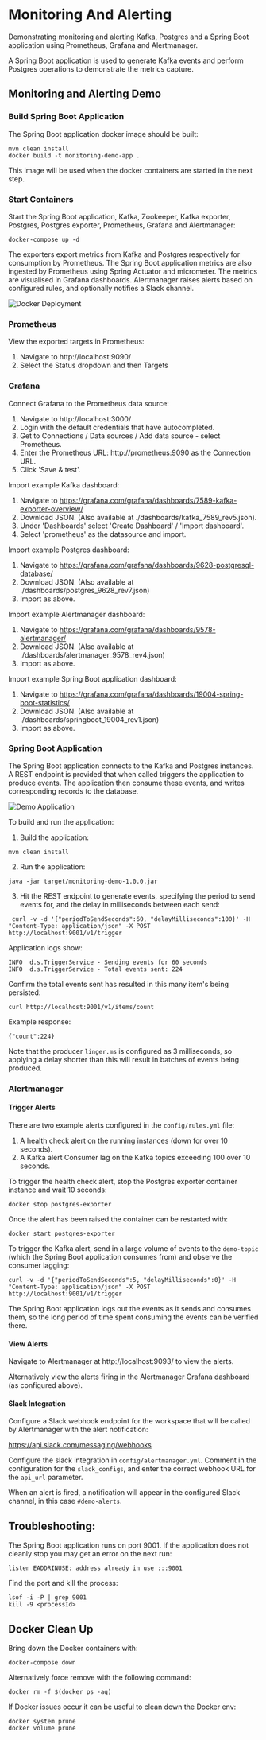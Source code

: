 # Monitoring And Alerting

Demonstrating monitoring and alerting Kafka, Postgres and a Spring Boot application using Prometheus, Grafana and Alertmanager.

A Spring Boot application is used to generate Kafka events and perform Postgres operations to demonstrate the metrics capture.

## Monitoring and Alerting Demo

### Build Spring Boot Application

The Spring Boot application docker image should be built:
```
mvn clean install
docker build -t monitoring-demo-app .
```

This image will be used when the docker containers are started in the next step.

### Start Containers

Start the Spring Boot application, Kafka, Zookeeper, Kafka exporter, Postgres, Postgres exporter, Prometheus, Grafana and Alertmanager:

```
docker-compose up -d
```

The exporters export metrics from Kafka and Postgres respectively for consumption by Prometheus.  The Spring Boot application metrics are also ingested by Prometheus using Spring Actuator and micrometer.  The metrics are visualised in Grafana dashboards.  Alertmanager raises alerts based on configured rules, and optionally notifies a Slack channel.

![Docker Deployment](docker-deployment.png)

### Prometheus

View the exported targets in Prometheus:

1) Navigate to http://localhost:9090/
2) Select the Status dropdown and then Targets

### Grafana

Connect Grafana to the Prometheus data source:

1) Navigate to http://localhost:3000/
2) Login with the default credentials that have autocompleted.
3) Get to Connections / Data sources / Add data source - select Prometheus.
4) Enter the Prometheus URL: http://prometheus:9090 as the Connection URL.
5) Click 'Save & test'.

Import example Kafka dashboard:

1) Navigate to https://grafana.com/grafana/dashboards/7589-kafka-exporter-overview/
2) Download JSON.  (Also available at ./dashboards/kafka_7589_rev5.json).
3) Under 'Dashboards' select 'Create Dashboard' / 'Import dashboard'.
4) Select 'prometheus' as the datasource and import.

Import example Postgres dashboard:

1) Navigate to https://grafana.com/grafana/dashboards/9628-postgresql-database/
2) Download JSON.  (Also available at ./dashboards/postgres_9628_rev7.json)
3) Import as above.

Import example Alertmanager dashboard:

1) Navigate to https://grafana.com/grafana/dashboards/9578-alertmanager/
2) Download JSON.  (Also available at ./dashboards/alertmanager_9578_rev4.json)
3) Import as above.

Import example Spring Boot application dashboard:

1) Navigate to https://grafana.com/grafana/dashboards/19004-spring-boot-statistics/
2) Download JSON.  (Also available at ./dashboards/springboot_19004_rev1.json)
3) Import as above.

### Spring Boot Application

The Spring Boot application connects to the Kafka and Postgres instances.  A REST endpoint is provided that when called triggers the application to produce events.  The application then consume these events, and writes corresponding records to the database.

![Demo Application](monitoring-demo.png)

To build and run the application:

1) Build the application:
```
mvn clean install
```
2) Run the application:
```
java -jar target/monitoring-demo-1.0.0.jar
```
3) Hit the REST endpoint to generate events, specifying the period to send events for, and the delay in milliseconds between each send:
```
 curl -v -d '{"periodToSendSeconds":60, "delayMilliseconds":100}' -H "Content-Type: application/json" -X POST http://localhost:9001/v1/trigger
``` 

Application logs show:
```
INFO  d.s.TriggerService - Sending events for 60 seconds
INFO  d.s.TriggerService - Total events sent: 224
```

Confirm the total events sent has resulted in this many item's being persisted:
```
curl http://localhost:9001/v1/items/count
```
Example response:
```
{"count":224}
```

Note that the producer `linger.ms` is configured as 3 milliseconds, so applying a delay shorter than this will result in batches of events being produced.

### Alertmanager

#### Trigger Alerts
There are two example alerts configured in the `config/rules.yml` file:

1) A health check alert on the running instances (down for over 10 seconds).
2) A Kafka alert Consumer lag on the Kafka topics exceeding 100 over 10 seconds.

To trigger the health check alert, stop the Postgres exporter container instance and wait 10 seconds:
```
docker stop postgres-exporter
```
Once the alert has been raised the container can be restarted with:
```
docker start postgres-exporter
```

To trigger the Kafka alert, send in a large volume of events to the `demo-topic` (which the Spring Boot application consumes from) and observe the consumer lagging:
```
curl -v -d '{"periodToSendSeconds":5, "delayMilliseconds":0}' -H "Content-Type: application/json" -X POST http://localhost:9001/v1/trigger
```

The Spring Boot application logs out the events as it sends and consumes them, so the long period of time spent consuming the events can be verified there.

#### View Alerts

Navigate to Alertmanager at http://localhost:9093/ to view the alerts.

Alternatively view the alerts firing in the Alertmanager Grafana dashboard (as configured above).

#### Slack Integration

Configure a Slack webhook endpoint for the workspace that will be called by Alertmanager with the alert notification:

https://api.slack.com/messaging/webhooks

Configure the slack integration in `config/alertmanager.yml`.  Comment in the configuration for the `slack_configs`, and enter the correct webhook URL for the `api_url` parameter.

When an alert is fired, a notification will appear in the configured Slack channel, in this case `#demo-alerts`. 

## Troubleshooting:

The Spring Boot application runs on port 9001.  If the application does not cleanly stop you may get an error on the next run:

```
listen EADDRINUSE: address already in use :::9001
```

Find the port and kill the process:
```
lsof -i -P | grep 9001
kill -9 <processId>
```

## Docker Clean Up

Bring down the Docker containers with:
```
docker-compose down
```

Alternatively force remove with the following command:
```
docker rm -f $(docker ps -aq)
```

If Docker issues occur it can be useful to clean down the Docker env:
```
docker system prune
docker volume prune
```
